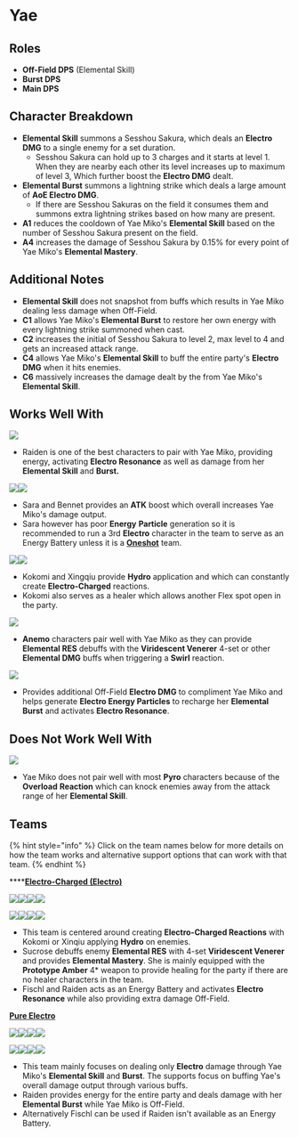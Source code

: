 # Yae

## Roles

* **Off-Field DPS** (Elemental Skill)
* **Burst DPS**
* **Main DPS**

## **Character Breakdown**

* **Elemental Skill** summons a Sesshou Sakura, which deals an **Electro DMG** to a single enemy for a set duration.
  * Sesshou Sakura can hold up to 3 charges and it starts at level 1. When they are nearby each other its level increases up to maximum of level 3, Which further boost the **Electro DMG** dealt.
* **Elemental Burst** summons a lightning strike which deals a large amount of **AoE Electro DMG**.
  * If there are Sesshou Sakuras on the field it consumes them and summons extra lightning strikes based on how many are present.
* **A1** reduces the cooldown of Yae Miko's **Elemental Skill** based on the number of Sesshou Sakura present on the field.
* **A4** increases the damage of Sesshou Sakura by 0.15% for every point of Yae Miko's **Elemental Mastery**.

## **Additional Notes**

* **Elemental Skill** does not snapshot from buffs which results in Yae Miko dealing less damage when Off-Field.
* **C1** allows Yae Miko's **Elemental Burst** to restore her own energy with every lightning strike summoned when cast.
* **C2** increases the initial of Sesshou Sakura to level 2, max level to 4 and gets an increased attack range.
* **C4** allows Yae Miko's **Elemental Skill** to buff the entire party's **Electro DMG** when it hits enemies.
* **C6** massively increases the damage dealt by the from Yae Miko's **Elemental Skill**.

## **Works Well With**

![](../../.gitbook/assets/UI\_AvatarIcon\_Shougun.png)

* Raiden is one of the best characters to pair with Yae Miko, providing energy, activating **Electro Resonance** as well as damage from her **Elemental Skill** and **Burst.**

![](../../.gitbook/assets/UI\_AvatarIcon\_Sara.png)![](../../.gitbook/assets/UI\_AvatarIcon\_Bennett.png)

* Sara and Bennet provides an **ATK** boost which overall increases Yae Miko's damage output.&#x20;
* Sara however has poor **Energy** **Particle** generation so it is recommended to run a 3rd **Electro** character in the team to serve as an Energy Battery unless it is a [**Oneshot**](../../teams/oneshot.md) team.

![](../../.gitbook/assets/UI\_AvatarIcon\_Kokomi.png)![](../../.gitbook/assets/UI\_AvatarIcon\_Xingqiu.png)

* Kokomi and Xingqiu provide **Hydro** application and which can constantly create **Electro-Charged** reactions.
* Kokomi also serves as a healer which allows another Flex spot open in the party.

![](../../.gitbook/assets/Element\_Anemo.webp)

* **Anemo** characters pair well with Yae Miko as they can provide **Elemental RES** debuffs with the **Viridescent Venerer** 4-set or other **Elemental DMG** buffs when triggering a **Swirl** reaction.

![](../../.gitbook/assets/UI\_AvatarIcon\_Fischl.png)

* Provides additional Off-Field **Electro DMG** to compliment Yae Miko and helps generate **Electro Energy Particles** to recharge her **Elemental Burst** and activates **Electro Resonance**.

## **Does Not Work Well With**

![](../../.gitbook/assets/Element\_Pyro.webp)

* Yae Miko does not pair well with most **Pyro** characters because of the **Overload** **Reaction** which can knock enemies away from the attack range of her **Elemental Skill**.

## Teams

{% hint style="info" %}
Click on the team names below for more details on how the team works and alternative support options that can work with that team.
{% endhint %}

****[**Electro-Charged (Electro)**](../../teams/electro-charged.md)

****![](../../.gitbook/assets/UI\_AvatarIcon\_Yae.png)![](../../.gitbook/assets/UI\_AvatarIcon\_Kokomi.png)![](../../.gitbook/assets/UI\_AvatarIcon\_Sucrose.png)![](../../.gitbook/assets/UI\_AvatarIcon\_Fischl.png)****

![](../../.gitbook/assets/UI\_AvatarIcon\_Yae.png)![](../../.gitbook/assets/UI\_AvatarIcon\_Xingqiu.png)![](../../.gitbook/assets/UI\_AvatarIcon\_Sucrose.png)![](../../.gitbook/assets/UI\_AvatarIcon\_Shougun.png)

* This team is centered around creating **Electro-Charged Reactions** with Kokomi or Xinqiu applying **Hydro** on enemies.
* Sucrose debuffs enemy **Elemental RES** with 4-set **Viridescent Venerer** and provides **Elemental Mastery**. She is mainly equipped with the **Prototype Amber** 4\* weapon to provide healing for the party if there are no healer characters in the team.
* Fischl and Raiden acts as an Energy Battery and activates **Electro Resonance** while also providing extra damage Off-Field.

****[**Pure Electro**](../../teams/pure-electro.md)****

![](../../.gitbook/assets/UI\_AvatarIcon\_Yae.png)![](../../.gitbook/assets/UI\_AvatarIcon\_Shougun.png)![](../../.gitbook/assets/UI\_AvatarIcon\_Kazuha.png)![](../../.gitbook/assets/UI\_AvatarIcon\_Bennett.png)

![](../../.gitbook/assets/UI\_AvatarIcon\_Yae.png)![](../../.gitbook/assets/UI\_AvatarIcon\_Sara.png)![](../../.gitbook/assets/UI\_AvatarIcon\_Fischl.png)![](../../.gitbook/assets/UI\_AvatarIcon\_Jean.png)

* This team mainly focuses on dealing only **Electro** damage through Yae Miko's **Elemental Skill** and **Burst**. The supports focus on buffing Yae's overall damage output through various buffs.
* Raiden provides energy for the entire party and deals damage with her **Elemental Burst** while Yae Miko is Off-Field.
* Alternatively Fischl can be used if Raiden isn't available as an Energy Battery.
